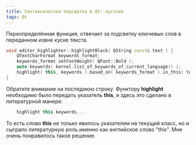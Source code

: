```yaml
---
title: Синтаксическая подсветка в Qt: кусочек
tags: Qt
---
```


Переопределённая функция, отвечает за подсветку ключевых слов в переданном извне куске текста.
```cpp
void editor_highlighter::highlightBlock( QString const& text ) {
    QTextCharFormat keywords_format;
    keywords_format.setFontWeight( QFont::Bold );
    auto keywords( kernel.list_of_keywords_of_current_language() );
    highlight( this, keywords ).based_on( keywords_format ).in_this( text );
}
```
Обратите внимание на последнюю строку. Функтору **highlight** необходимо было передать указатель **this**, и здесь это сделано в литературной манере:
```cpp
    highlight this keywords...
```
То есть слово **this** не только явилось указателем на текущий класс, но и сыграло литературную роль именно как английское слово "this". Мне очень понравилось такое решение. 

